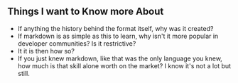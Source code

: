## Things I want to Know more About
- If anything the history behind the format itself, why was it created?
- If markdown is as simple as this to learn, why isn't it more popular in developer communities? Is it restrictive?
- It it is then how so?
- If you just knew markdown, like that was the only language you knew, how much is that skill alone worth on the market? I know it's not a lot but still.
